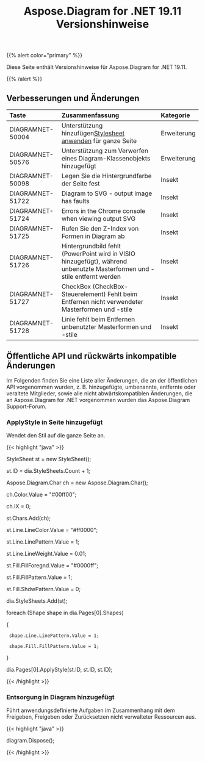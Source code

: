 ﻿---
title: Aspose.Diagram for .NET 19.11 Versionshinweise
type: docs
weight: 20
url: /de/net/aspose-diagram-for-net-19-11-release-notes/
---
{{% alert color="primary" %}} 

Diese Seite enthält Versionshinweise für Aspose.Diagram for .NET 19.11.

{{% /alert %}} 
## **Verbesserungen und Änderungen**

|**Taste**|**Zusammenfassung**|**Kategorie**|
|:- |:- |:- |
|DIAGRAMNET-50004| Unterstützung hinzufügen[Stylesheet anwenden](/diagram/de/net/format-visio-pages/) für ganze Seite|Erweiterung|
|DIAGRAMNET-50576|Unterstützung zum Verwerfen eines Diagram-Klassenobjekts hinzugefügt|Erweiterung|
|DIAGRAMNET-50098|Legen Sie die Hintergrundfarbe der Seite fest|Insekt|
|DIAGRAMNET-51722|Diagram to SVG - output image has faults|Insekt|
|DIAGRAMNET-51724|Errors in the Chrome console when viewing output SVG|Insekt|
|DIAGRAMNET-51725|Rufen Sie den Z-Index von Formen in Diagram ab|Insekt|
|DIAGRAMNET-51726|Hintergrundbild fehlt (PowerPoint wird in VISIO hinzugefügt), während unbenutzte Masterformen und -stile entfernt werden|Insekt|
|DIAGRAMNET-51727|CheckBox (CheckBox-Steuerelement) Fehlt beim Entfernen nicht verwendeter Masterformen und -stile|Insekt|
|DIAGRAMNET-51728|Linie fehlt beim Entfernen unbenutzter Masterformen und -stile|Insekt|

## **Öffentliche API und rückwärts inkompatible Änderungen**
Im Folgenden finden Sie eine Liste aller Änderungen, die an der öffentlichen API vorgenommen wurden, z. B. hinzugefügte, umbenannte, entfernte oder veraltete Mitglieder, sowie alle nicht abwärtskompatiblen Änderungen, die an Aspose.Diagram for .NET vorgenommen wurden das Aspose.Diagram Support-Forum.
### **ApplyStyle in Seite hinzugefügt**
Wendet den Stil auf die ganze Seite an.

{{< highlight "java" >}}

StyleSheet st = new StyleSheet();

st.ID = dia.StyleSheets.Count + 1;

Aspose.Diagram.Char ch = new Aspose.Diagram.Char();

ch.Color.Value = "#00ff00";

ch.IX = 0;

st.Chars.Add(ch);

st.Line.LineColor.Value = "#ff0000";

st.Line.LinePattern.Value = 1;

st.Line.LineWeight.Value = 0.01;

st.Fill.FillForegnd.Value = "#0000ff";

st.Fill.FillPattern.Value = 1;

st.Fill.ShdwPattern.Value = 0;

dia.StyleSheets.Add(st);

foreach (Shape shape in dia.Pages[0].Shapes)

{

     shape.Line.LinePattern.Value = 1;
    
     shape.Fill.FillPattern.Value = 1;

}

dia.Pages[0].ApplyStyle(st.ID, st.ID, st.ID);

{{< /highlight >}}
### **Entsorgung in Diagram hinzugefügt**
Führt anwendungsdefinierte Aufgaben im Zusammenhang mit dem Freigeben, Freigeben oder Zurücksetzen nicht verwalteter Ressourcen aus.

{{< highlight "java" >}}

 diagram.Dispose();

{{< /highlight >}}

